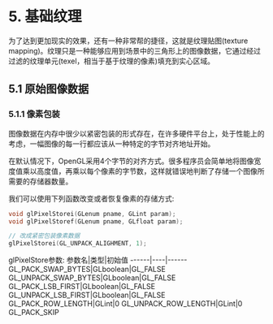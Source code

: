 # 5. 基础纹理
  为了达到更加现实的效果，还有一种非常帮的捷径，这就是纹理贴图(texture mapping)。纹理只是一种能够应用到场景中的三角形上的图像数据，它通过经过过滤的纹理单元(texel，相当于基于纹理的像素)填充到实心区域。
## 5.1 原始图像数据
### 5.1.1 像素包装
  图像数据在内存中很少以紧密包装的形式存在，在许多硬件平台上，处于性能上的考虑，一幅图像的每一行都应该从一种特定的字节对齐地址开始。

  在默认情况下，OpenGL采用4个字节的对齐方式。很多程序员会简单地将图像宽度值乘以高度值，再乘以每个像素的字节数，这样就错误地判断了存储一个图像所需要的存储器数量。

  我们可以使用下列函数改变或者恢复像素的存储方式:
  ```c++
  void glPixelStorei(GLenum pname, GLint param);
  void glPixelStoref(GLenum pname, GLfloat param);
  
  // 改成紧密包装像素数据
  glPixelStorei(GL_UNPACK_ALIGHMENT, 1);
  ```

  glPixelStore参数:
  参数名|类型|初始值
  ------|----|------
  GL\_PACK\_SWAP\_BYTES|GLboolean|GL\_FALSE
  GL\_UNPACK\_SWAP\_BYTES|GLboolean|GL\_FALSE
  GL\_PACK\_LSB\_FIRST|GLboolean|GL\_FALSE
  GL\_UNPACK\_LSB\_FIRST|GLboolean|GL\_FALSE
  GL\_PACK\_ROW\_LENGTH|GLint|0
  GL\_UNPACK\_ROW\_LENGTH|GLint|0
  GL\_PACK\_SKIP
